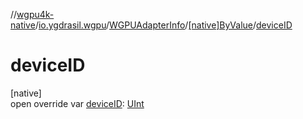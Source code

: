 //[wgpu4k-native](../../../../index.md)/[io.ygdrasil.wgpu](../../index.md)/[WGPUAdapterInfo](../index.md)/[[native]ByValue](index.md)/[deviceID](device-i-d.md)

# deviceID

[native]\
open override var [deviceID](device-i-d.md): [UInt](https://kotlinlang.org/api/core/kotlin-stdlib/kotlin/-u-int/index.html)